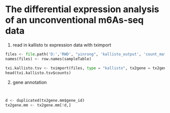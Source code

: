 The differential expression analysis of an unconventional m6As-seq data
=================

1. read in kallisto tx expression data with tximport

```python
files <- file.path('D:','RWD', "yinrong", 'kallisto_output', 'count_matrix', row.names(sampleTable), "abundance_mod.tsv")
names(files) <- row.names(sampleTable)

txi.kallisto.tsv <- tximport(files, type = "kallisto", tx2gene = tx2gene.mm)
head(txi.kallisto.tsv$counts)
```
2. gene annotation

```python


d <- duplicated(tx2gene.mm$gene_id)
tx2gene.mm <- tx2gene.mm[!d,]

```
